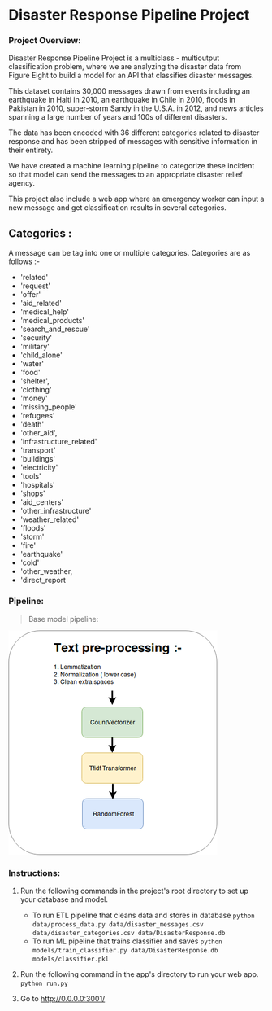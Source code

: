 # Disaster Response Pipeline Project

### Project Overview:
   Disaster Response Pipeline Project is a multiclass - multioutput classification problem, where we are analyzing the disaster data from Figure Eight to build a model for an API that classifies disaster messages.
   
   This dataset contains 30,000 messages drawn from events including an earthquake in Haiti in 2010, an earthquake in Chile in 2010, floods in Pakistan in 2010, super-storm Sandy in the U.S.A. in 2012, and news articles spanning a large number of years and 100s of different disasters.

  The data has been encoded with 36 different categories related to disaster response and has been stripped of messages with sensitive information in their entirety.

  We have created a machine learning pipeline to categorize these incident so that model can send the messages to an appropriate disaster relief agency. 
    
   This project also include a web app where an emergency worker can input a new message and get classification results in several categories.
   
   ## Categories :
   A message can be tag into one or multiple categories. Categories are as follows :-
   * 'related' 
   * 'request' 
   * 'offer'
   * 'aid_related' 
   * 'medical_help'
   * 'medical_products'
   * 'search_and_rescue'
   * 'security'
   * 'military'
   * 'child_alone'
   * 'water'
   * 'food'
   * 'shelter',
   * 'clothing'
   * 'money'
   * 'missing_people'
   * 'refugees'
   * 'death'
   * 'other_aid',
   * 'infrastructure_related'
   * 'transport'
   * 'buildings'
   * 'electricity'
   * 'tools'
   * 'hospitals'
   * 'shops'
   * 'aid_centers'
   * 'other_infrastructure'
   * 'weather_related'
   * 'floods'
   * 'storm'
   * 'fire'
   * 'earthquake'
   * 'cold'
   * 'other_weather, 
   * 'direct_report

### Pipeline:

 > Base model pipeline:
 
 ![](img/Base_ML_Model.png)



### Instructions:
1. Run the following commands in the project's root directory to set up your database and model.

    - To run ETL pipeline that cleans data and stores in database
        `python data/process_data.py data/disaster_messages.csv data/disaster_categories.csv data/DisasterResponse.db`
    - To run ML pipeline that trains classifier and saves
        `python models/train_classifier.py data/DisasterResponse.db models/classifier.pkl`

2. Run the following command in the app's directory to run your web app.
    `python run.py`

3. Go to http://0.0.0.0:3001/
